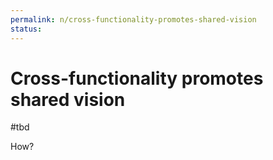 ```yaml
---
permalink: n/cross-functionality-promotes-shared-vision
status: 
---
```

# Cross-functionality promotes shared vision

#tbd

How?
